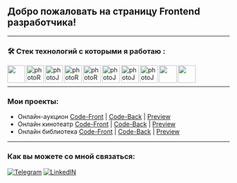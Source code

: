 ## Добро пожаловать на страницу Frontend разработчика!

---

### :hammer_and_wrench: Стек технологий с которыми я работаю :

<div>
  <img align="left" width=40px src="https://cdn1.iconfinder.com/data/icons/logotypes/32/badge-html-5-256.png" href="https://html.com/" />
  <img align="left" width=40px src="https://cdn1.iconfinder.com/data/icons/logotypes/32/badge-css-3-256.png" alt="photoReact" />
  <img align="left" width=40px src="https://cdn2.iconfinder.com/data/icons/designer-skills/128/code-programming-javascript-software-develop-command-language-256.png" alt="photoJs" />
  <img align="left" width=40px src="https://cdn0.iconfinder.com/data/icons/logos-brands-in-colors/128/react-256.png" alt="photoReact" />
  <img align="left" width=40px  src="https://img.icons8.com/color/452/redux.png" alt="photoReact" />
  <img align="left" width=40px src="https://img.icons8.com/dusk/344/webpack.png" alt="photoJs" />
  <img align="left" width=40px src="https://uxwing.com/wp-content/themes/uxwing/download/brands-and-social-media/postman-icon.svg" alt="photoJs" />
  <img align="left" width=40px src="https://cdn.icon-icons.com/icons2/2415/PNG/512/mongodb_plain_wordmark_logo_icon_146423.png" alt="photoJs" />
  <img align="left" width=40px src="https://cdn.icon-icons.com/icons2/2415/PNG/512/nodejs_original_logo_icon_146411.png" />
  <img align="left" width=40px src="https://ph-files.imgix.net/daa69725-a1b3-4085-814e-376359f5319c.png?auto=format" />
    
</div>
  </br>
  </br>
  
  ---
  
### Мои проекты:

- Онлайн-аукцион <a href="https://github.com/tepsurkaevIsa/final-front">Code-Front</a> |
  <a href="https://github.com/tepsurkaevIsa/final-back">Code-Back</a> | <a href="#">Preview</a>
- Онлайн кинотеатр <a href="https://github.com/tepsurkaevIsa/team_project_kinoteatr_front">Code-Front</a> |
  <a href="https://github.com/tepsurkaevIsa/team_project_kinoteatr_backend">Code-Back</a> | <a href="#">Preview</a>
- Онлайн библиотека <a href="https://github.com/tepsurkaevIsa/command-project-labrary-front">Code-Front</a> |
  <a href="https://github.com/tepsurkaevIsa/command-project-library-backend">Code-Back</a> | <a href="#">Preview</a>

---

### Как вы можете со мной связаться:

[![Telegram](https://img.shields.io/badge/-Telegram-black?style=for-the-badge&logo=Telegram)](https://t.me/tepsurkaevIsa)
[![LinkedIN](https://img.shields.io/badge/LinkedIn-0077B5?style=for-the-badge&logo=linkedin&logoColor=white)](https://www.linkedin.com/in/tepsurkaevIsa)
